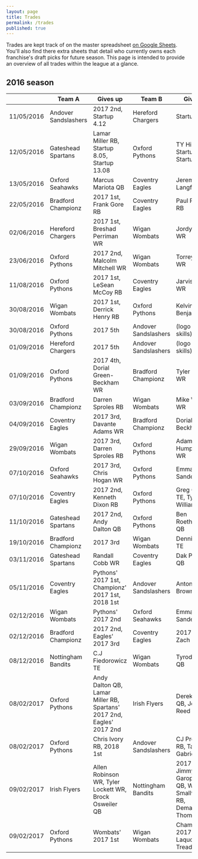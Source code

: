 ```yaml
---
layout: page
title: Trades
permalink: /trades
published: true
---
```


Trades are kept track of on the master spreadsheet [on Google Sheets](http://bit.do/UKDynastyLeagueFutureDraftPickTrades). You'll also find there extra sheets that detail who currently owns each franchise's draft picks for future season. This page is intended to provide an overview of all trades within the league at a glance.

## 2016 season

|  | Team A | Gives up | Team  B | Gives up |
|------------|----------------------|-----------------------------------------------------------------------|----------------------|-------------------------------------------------------------------------|
| 11/05/2016 | Andover Sandslashers | 2017 2nd, Startup 4.12 | Hereford Chargers | Startup 4.07 |
| 12/05/2016 | Gateshead Spartans | Lamar Miller RB, Startup 8.05, Startup 13.08 | Oxford Pythons | TY Hilton WR, Startup 8.10, Startup 13.03 |
| 13/05/2016 | Oxford Seahawks | Marcus Mariota QB | Coventry Eagles | Jeremy Langford RB |
| 22/05/2016 | Bradford Championz | 2017 1st, Frank Gore RB | Coventry Eagles | Paul Perkins RB |
| 02/06/2016 | Hereford Chargers | 2017 1st, Breshad Perriman WR | Wigan Wombats | Jordy Nelson WR |
| 23/06/2016 | Oxford Pythons | 2017 2nd, Malcolm Mitchell WR | Wigan Wombats | Torrey Smith WR |
| 11/08/2016 | Oxford Pythons | 2017 1st, LeSean McCoy RB | Coventry Eagles | Jarvis Landry WR |
| 30/08/2016 | Wigan Wombats | 2017 1st, Derrick Henry RB | Oxford Pythons | Kelvin Benjamin WR |
| 30/08/2016 | Oxford Pythons | 2017 5th | Andover Sandslashers | (logo design skills) |
| 01/09/2016 | Hereford Chargers | 2017 5th | Andover Sandslashers | (logo design skills) |
| 01/09/2016 | Oxford Pythons | 2017 4th, Dorial Green-Beckham WR | Bradford Championz | Tyler Boyd WR |
| 03/09/2016 | Bradford Championz | Darren Sproles RB | Wigan Wombats | Mike Wallace WR |
| 04/09/2016 | Coventry Eagles | 2017 3rd, Davante Adams WR | Bradford Championz | Dorial Green-Beckham WR |
| 29/09/2016 | Wigan Wombats | 2017 3rd, Darren Sproles RB | Oxford Pythons | Adam Humphries WR |
| 07/10/2016 | Oxford Seahawks | 2017 3rd, Chris Hogan WR | Oxford Pythons | Emmanuel Sanders WR |
| 07/10/2016 | Coventry Eagles | 2017 2nd, Kenneth Dixon RB | Oxford Pythons | Greg Olsen TE, Tyrell Williams WR |
| 11/10/2016 | Gateshead Spartans | 2017 2nd, Andy Dalton QB | Oxford Pythons | Ben Roethlisberger QB |
| 19/10/2016 | Bradford Championz | 2017 3rd | Wigan Wombats | Dennis Pitta TE |
| 03/11/2016 | Gateshead Spartans | Randall Cobb WR | Coventry Eagles | Dak Prescott QB |
| 05/11/2016 | Coventry Eagles | Pythons' 2017 1st, Championz' 2017 1st, 2018 1st | Andover Sandslashers | Antonio Brown WR |
| 02/12/2016 | Wigan Wombats | Pythons' 2017 2nd | Oxford Seahawks | Emmanuel Sanders WR |
| 02/12/2016 | Bradford Championz | 2017 2nd, Eagles' 2017 3rd | Coventry Eagles | 2017 4th, Zach Ertz TE |
| 08/12/2016 | Nottingham Bandits | C.J Fiedorowicz TE | Wigan Wombats | Tyrod Taylor QB |
| 08/02/2017 | Oxford Pythons | Andy Dalton QB, Lamar Miller RB, Spartans' 2017 2nd, Eagles' 2017 2nd | Irish Flyers | Derek Carr QB, Jordan Reed TE |
| 08/02/2017 | Oxford Pythons | Chris Ivory RB, 2018 1st | Andover Sandslashers | CJ Prosise RB, Taylor Gabriel WR |
| 09/02/2017 | Irish Flyers | Allen Robinson WR, Tyler Lockett WR, Brock Osweiler QB | Nottingham Bandits | 2017 2nd, Jimmy Garoppolo QB, Wendell Smallwood RB, Demaryius Thomas WR |
| 09/02/2017 | Oxford Pythons | Wombats' 2017 1st | Wigan Wombats | Championz' 2017 3rd, Laquon Treadwell WR |